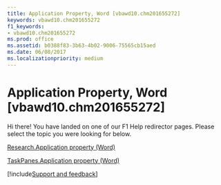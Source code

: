 ```yaml
---
title: Application Property, Word [vbawd10.chm201655272]
keywords: vbawd10.chm201655272
f1_keywords:
- vbawd10.chm201655272
ms.prod: office
ms.assetid: b0388f83-3b63-4b02-9006-75565cb15aed
ms.date: 06/08/2017
ms.localizationpriority: medium
---
```



# Application Property, Word [vbawd10.chm201655272]

Hi there! You have landed on one of our F1 Help redirector pages. Please select the topic you were looking for below.

[Research.Application property (Word)](https://msdn.microsoft.com/library/2556ab7f-2e69-322b-4aa7-6b26db9b52f9%28Office.15%29.aspx)

[TaskPanes.Application property (Word)](https://msdn.microsoft.com/library/bdb47b7c-08f9-1092-7315-fd8d4f22c1eb%28Office.15%29.aspx)

[!include[Support and feedback](~/includes/feedback-boilerplate.md)]